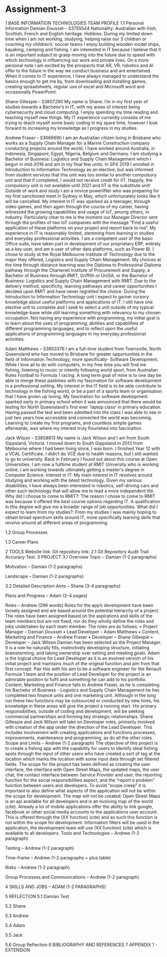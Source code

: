 # Assignment-3
1	BASE INFORMATION TECHNOLOGIES TEAM PROFILE
1.1	Personal Information
Damian Dousset – S3755544
Nationality: Australian with Irish, Scottish, French and English heritage. 
Hobbies: During my limited down time when I am not working, studying, helping raise our 3 children or coaching my children’s’ soccer teams I enjoy building wooden model ships, kayaking, camping and fishing.
I am interested in IT because I believe that it is an important subject to grasp moving into the future due to speed with which technology is influencing our work and private lives. On a more personal note I am excited by the prospects that AR, VR, robotics and AI offer to the future in the way we conduct business and are entertained.
When it comes to IT experience, I have always managed to understand the basics enough to get me by, from downloading and installing games, creating spreadsheets, regular use of excel and Microsoft word and occasionally PowerPoint.

Shane Gillespie – S3807290
My name is Shane. I’m in my first year of studies towards a Bachelor’s in IT, with my areas of interest being cybersecurity and cloud computing. I enjoy spending my time reading and teaching myself new things.
My IT experience currently consists of me trying to teach myself some basic coding in my spare time, however I look forward to increasing my knowledge as I progress in my studies.

Andrew Fraser – S3666690
I am an Australian citizen living in Brisbane who works as a Supply Chain Manager for a Marine Construction company conducting projects around the world. I have worked around Australia, in Indonesia, Singapore, Egypt, Nigeria, Belgium and Germany. 
I am studying a Bachelor of Business: Logistics and Supply Chain Management which I begun in mid-2016 and am in my final few units. In SP4 2019 I enrolled in Introduction to Information Technology as an elective, but was informed from student services that this unit was too similar to another compulsory unit and that if completed, I would not receive credit for IIT. Happily, the compulsory unit is not available until 2021 and IIT is the substitute unit! 
Outside of work and study I am a novice powerlifter who was preparing for my first sanctioned meet in Sydney in May, which unfortunately looks like it will be cancelled.
My interest in IT was sparked as a teenager, through video games, and then again through the course of my career, having witnessed the growing capabilities and usage of IoT, among others, in industry. Particularly clear to me is the moment our Manager Director sent through the profiles of two IoT companies with the message “Find a useful application of these platforms on your project and report back to me”.
My experience in IT is reasonably limited, stemming from learning in studies and everyday professional activities. I am a competent user of the basic Office suite, have taken part in development of our proprietary ERP, entirely as a key user, and am a user of other data platforms, such as Power BI. 
I chose to study at the Royal Melbourne Institute of Technology due to the major they offered, Logistics and Supply Chain Management. My choices at the time through distance learning was the Diploma to Professional Diploma pathway through the Chartered Institute of Procurement and Supply, a Bachelor of Business through RMIT, Griffith or UniSA, or the Bachelor of Business: Logistics and Supply Chain Management with RMIT. Due to the delivery method, specificity, learning pathways and career opportunities I decided upon RMIT and have never regretted the choice. 
During the Introduction to Information Technology unit I expect to garner cursory knowledge about useful platforms and applications of IT. I still have one elective unit to complete and I seek to select a unit outside of my typical knowledge-base while still learning something with relevancy to my chosen occupation. Not having any experience with programming, my initial goal is to learn about the uses of programming, abilities and capabilities of different programming languages, and to reflect upon the useful applications of programming languages in my everyday professional activities.

Adam Matthews – S3853376
I am a full-time student from Townsville, North Queensland who has moved to Brisbane for greater opportunities in the field of Information Technology, more specifically- Software Development. While I love all to do with computers, in my free time you will find me fishing, listening to music or intently following world sport, from Australian Rules Football to Formula 1 racing. A long term goal of mine is to one day be able to merge these pastimes with my fascination for software development in a professional setting.
My interest in the IT field is to be able contribute to technology in the fishing world, or be a part of a sports team or organisation that I have grown up loving. My fascination for software development sparked early in primary school when it was announced that there would be testing for North Queensland's first ever 'laptop class' in primary education. Having passed the test and been admitted into the class I was able to see in just two years how accessible and connected the world was becoming. Learning to create my first programs, and countless simple games afterwards, was where my interest truly flourished into fascination.

Jack Wilson – S3858813
My name is Jack Wilson and I am from South Gippsland, Victoria. I moved down to South Gippsland in 2013 from Melbourne where I had been living since, I was born. I finished Year 12 with a VCAL Certificate. I didn’t do VCE due to health reasons, but I still wanted to go to university. Back in February I found out about this course at Open Universities. I am now a fulltime student at RMIT University who is working online. I am working towards ultimately getting a master's degree in Computer Science.
Interest in IT: My main interest in IT revolves around studying and working with the latest technology. Given my various disabilities, I have always been interested in robotics, self-driving cars and other such technology that will allow me to lead a more independent life. 
Why did I choose to come to RMIT?: The reason I chose to come to RMIT was because it offered the best course options regarding IT. A qualification in this degree will give me a broader range of job opportunities. 
What did I expect to learn from my studies?: From my studies I was mainly hoping to obtain broad spectrum skills around IT, more specifically learning skills that revolve around all different areas of programming. 

1.2	Group Processes

1.3	Career Plans

2	TOOLS
Website link:
Git repository link:
2.1	Git Repository Audit Trail Accuracy
Text.
3	PROJECT
3.1	Overview
Topic – Damian (1-2 paragraphs)


Motivation – Damian (1-2 paragraphs)

Landscape – Damian (1-2 paragraphs)

3.2	Detailed Description
Aims – Shane (3-4 paragraphs)

Plans and Progress – Adam (2-4 pages)

Roles – Andrew (296 words)
Roles for the app’s development have been loosely assigned and are based around the potential hierarchy of a project. The roles have been assigned based on the aspirations and skills of the team members but are not fixed, nor do they wholly define the roles and jobs undertaken by each team member. The roles are as follows:
•	Project Manager – Damian Dousset
•	Lead Developer – Adam Matthews
•	Content, Marketing and Finance – Andrew Fraser
•	Developer – Shane Gillespie
•	Developer – Jack Wilson
Damian has been selected as the Project Manager. It is a role he naturally fills, instinctively developing structure, initiating brainstorming, and taking ownership over setting and meeting goals. Adam is the logical choice for Lead Developer as it is an evolved version of his initial project and maintains much of the original function and aim from that first concept. Pair this with his aim to be a software engineer for the Renault Formula 1 team and the position of Lead Developer for the project is an admirable position to fulfil and something he can add to his portfolio. Content, Marketing and Finance falls to Andrew Fraser, as he is completing his Bachelor of Business - Logistics and Supply Chain Management he has completed two finance units and one marketing unit. Although in the long run these two functions may be outsourced or conducted by new hires, his knowledge in these areas will give the project a running start. His primary responsibilities, outside of coding and development, will be seeking commercial partnerships and forming key strategic relationships. Shane Gillespie and Jack Wilson will take on Developer roles, primarily involved with creation of the app under the direction of the Lead Developer. This includes involvement with creating applications and functions processes, improvements, maintenance and programming, as do all the other roles.
Scope and Limits – Andrew (1-2 paragraph)
The objective of this project is to create a fishing app with the capability for users to identify ideal fishing spots through the input of other users who have created a sort of tag at the location which marks the location with some input data through set filtered fields. The scope for the project has been defined as creating the user interface, the interface with Open Street Maps, the updated maps, the user chat, the contact interface between Service Provider and user, the reporting function for the social responsibilities aspect, and the “report a problem” function between users and developers.
To avoid “scope creep” it is important to also define what aspects of the application will not be within the scope for development. The map will not be created; Open Street Maps is an api available for all developers and is an evolving map of the world (cite). Already a lot of mobile applications offer the ability to link google, facebook or other social media accounts to the applications user account. This is offered through the (XX function) (cite) and as such this function is not within the scope for development. Information filters will be used in the application, the development team will use (XX function) (cite) which is available to all developers.
Tools and Technologies – Andrew (1-2 paragraph)

Testing – Andrew (1-2 paragraph)

Time-frame – Andrew (1-2 paragraphs + plus table)

Risks – Andrew (1-2 paragraph)

Group Processes and Communications – Andrew (1-2 paragraph)

4	SKILLS AND JOBS – ADAM (1-2 PARAGRAPHS)

5	REFLECTION
5.1	Damian
Test

5.2	Shane

5.3	Andrew

5.4	Adam

5.5	Jack

5.6	Group Reflection 
6	BIBLIOGRAPHY AND REFERENCES
7	APPENDIX 1 - EXTENSION


